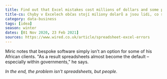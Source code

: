 ```yaml
---
title: Find out that Excel mistakes cost millions of dollars and some people fix them as a job
title-cs: Chyby v Excelech občas stojí miliony dolarů a jsou lidi, co se živí jejich opravou
category: data-business
tags: [idea]
season: winter
dates: [01 Nov 2020, 23 Feb 2021]
sources: https://www.wired.co.uk/article/spreadsheet-excel-errors
---
```


Miric notes that bespoke software simply isn't an option for some of his African clients. "As a result spreadsheets almost become the default – especially within governments," he says.

*In the end, the problem isn't spreadsheets, but people.*